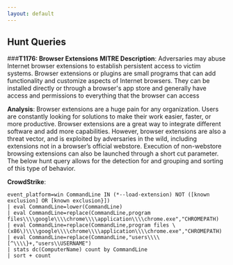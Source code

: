 ```yaml
---
layout: default
---
```


## <i class="fa-solid fa-bullseye" style="color:#191970" aria-hidden="true"></i> Hunt Queries

###__T1176: Browser Extensions__
__MITRE Description__: Adversaries may abuse Internet browser extensions to establish persistent access to victim systems. Browser extensions or plugins are small programs that can add functionality and customize aspects of Internet browsers. They can be installed directly or through a browser's app store and generally have access and permissions to everything that the browser can access

__Analysis__: Browser extensions are a huge pain for any organization. Users are constantly looking for solutions to make their work easier, faster, or more productive. Browser extensions are a great way to integrate different software and add more capabilities. However, browser extensions are also a threat vector, and is exploited by adversaries in the wild, including extensions not in a browser’s official webstore. Execution of non-webstore browsing extensions can also be launched through a short cut parameter. The below hunt query allows for the detection for and grouping and sorting of this type of behavior.

__CrowdStrike__:
```
event_platform=win CommandLine IN (*--load-extension) NOT ([known exclusion] OR [known exclusion}])
| eval CommandLine=lower(CommandLine)
| eval CommandLine=replace(CommandLine,program files\\\\google\\\\chrome\\\\application\\\\chrome.exe","CHROMEPATH)
| eval CommandLine=replace(CommandLine,program files \(x86\)\\\\google\\\\chrome\\\\application\\\\chrome.exe","CHROMEPATH)
| eval CommandLine=replace(CommandLine,"users\\\\[^\\\\}+,"users\\USERNAME")
| stats dc(ComputerName) count by CommandLine
| sort + count
```